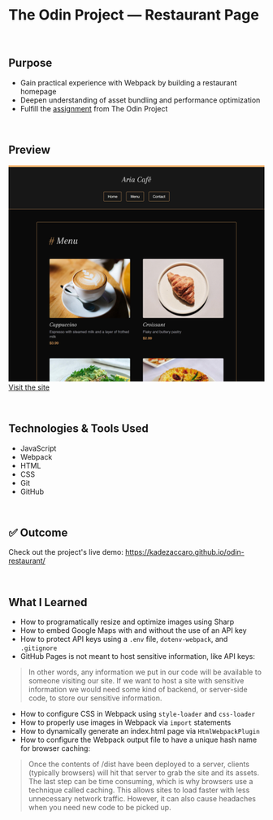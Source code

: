 # The Odin Project — Restaurant Page

<br>

## Purpose

- Gain practical experience with Webpack by building a restaurant homepage
- Deepen understanding of asset bundling and performance optimization
- Fulfill the [assignment](https://www.theodinproject.com/lessons/node-path-javascript-restaurant-page) from The Odin Project

<br>

## Preview

![Restaurant homepage project preview](https://github.com/kadezaccaro/odin-restaurant/blob/main/odin-restaurant-preview.png)
[Visit the site](https://kadezaccaro.github.io/odin-restaurant/)

<br>

## Technologies & Tools Used

- JavaScript
- Webpack
- HTML
- CSS
- Git
- GitHub

<br>

## ✅ Outcome

Check out the project's live demo: https://kadezaccaro.github.io/odin-restaurant/

<br>

## What I Learned

- How to programatically resize and optimize images using Sharp
- How to embed Google Maps with and without the use of an API key
- How to protect API keys using a ```.env``` file, ```dotenv-webpack```, and ```.gitignore```
- GitHub Pages is not meant to host sensitive information, like API keys:
> In other words, any information we put in our code will be available to someone visiting our site. If we want to host a site with sensitive information we would need some kind of backend, or server-side code, to store our sensitive information.
- How to configure CSS in Webpack using ```style-loader``` and ```css-loader```
- How to properly use images in Webpack via ```import``` statements
- How to dynamically generate an index.html page via ```HtmlWebpackPlugin```
- How to configure the Webpack output file to have a unique hash name for browser caching:
> Once the contents of /dist have been deployed to a server, clients (typically browsers) will hit that server to grab the site and its assets. The last step can be time consuming, which is why browsers use a technique called caching. This allows sites to load faster with less unnecessary network traffic. However, it can also cause headaches when you need new code to be picked up.
